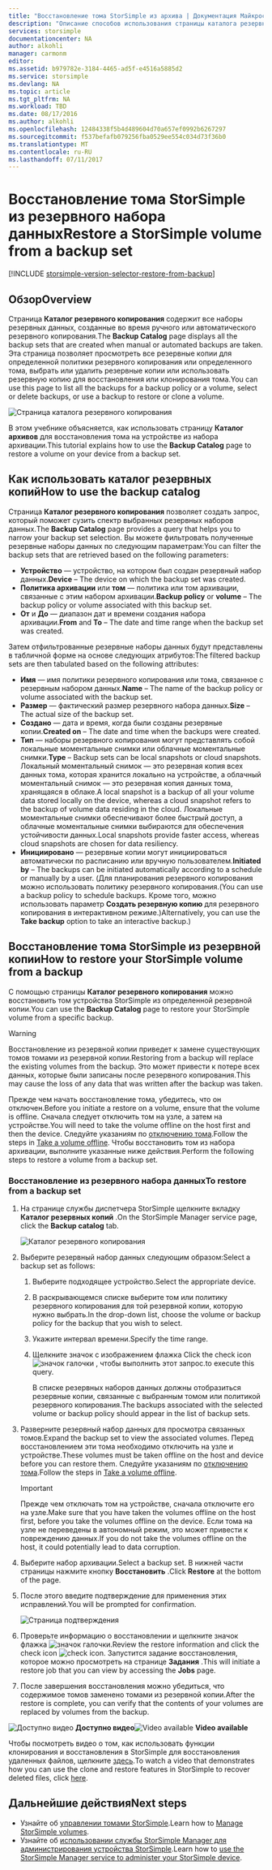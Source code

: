```yaml
---
title: "Восстановление тома StorSimple из архива | Документация Майкрософт"
description: "Описание способов использования страницы каталога резервного копирования службы диспетчера StorSimple для восстановления тома StorSimple из резервного набора данных."
services: storsimple
documentationcenter: NA
author: alkohli
manager: carmonm
editor: 
ms.assetid: b979782e-3184-4465-ad5f-e4516a5885d2
ms.service: storsimple
ms.devlang: NA
ms.topic: article
ms.tgt_pltfrm: NA
ms.workload: TBD
ms.date: 08/17/2016
ms.author: alkohli
ms.openlocfilehash: 12484338f5b4d489604d70a657ef0992b6267297
ms.sourcegitcommit: f537befafb079256fba0529ee554c034d73f36b0
ms.translationtype: MT
ms.contentlocale: ru-RU
ms.lasthandoff: 07/11/2017
---
```

# <a name="restore-a-storsimple-volume-from-a-backup-set"></a><span data-ttu-id="c546c-103">Восстановление тома StorSimple из резервного набора данных</span><span class="sxs-lookup"><span data-stu-id="c546c-103">Restore a StorSimple volume from a backup set</span></span>
[!INCLUDE [storsimple-version-selector-restore-from-backup](../../includes/storsimple-version-selector-restore-from-backup.md)]

## <a name="overview"></a><span data-ttu-id="c546c-104">Обзор</span><span class="sxs-lookup"><span data-stu-id="c546c-104">Overview</span></span>
<span data-ttu-id="c546c-105">Страница **Каталог резервного копирования** содержит все наборы резервных данных, созданные во время ручного или автоматического резервного копирования.</span><span class="sxs-lookup"><span data-stu-id="c546c-105">The **Backup Catalog** page displays all the backup sets that are created when manual or automated backups are taken.</span></span> <span data-ttu-id="c546c-106">Эта страница позволяет просмотреть все резервные копии для определенной политики резервного копирования или определенного тома, выбрать или удалить резервные копии или использовать резервную копию для восстановления или клонирования тома.</span><span class="sxs-lookup"><span data-stu-id="c546c-106">You can use this page to list all the backups for a backup policy or a volume, select or delete backups, or use a backup to restore or clone a volume.</span></span>

 ![Страница каталога резервного копирования](./media/storsimple-restore-from-backup-set/HCS_BackupCatalog.png)

<span data-ttu-id="c546c-108">В этом учебнике объясняется, как использовать страницу **Каталог архивов** для восстановления тома на устройстве из набора архивации.</span><span class="sxs-lookup"><span data-stu-id="c546c-108">This tutorial explains how to use the **Backup Catalog** page to restore a volume on your device from a backup set.</span></span>

## <a name="how-to-use-the-backup-catalog"></a><span data-ttu-id="c546c-109">Как использовать каталог резервных копий</span><span class="sxs-lookup"><span data-stu-id="c546c-109">How to use the backup catalog</span></span>
<span data-ttu-id="c546c-110">Страница **Каталог резервного копирования** позволяет создать запрос, который поможет сузить спектр выбранных резервных наборов данных.</span><span class="sxs-lookup"><span data-stu-id="c546c-110">The **Backup Catalog** page provides a query that helps you to narrow your backup set selection.</span></span> <span data-ttu-id="c546c-111">Вы можете фильтровать полученные резервные наборы данных по следующим параметрам:</span><span class="sxs-lookup"><span data-stu-id="c546c-111">You can filter the backup sets that are retrieved based on the following parameters:</span></span>

* <span data-ttu-id="c546c-112">**Устройство** — устройство, на котором был создан резервный набор данных.</span><span class="sxs-lookup"><span data-stu-id="c546c-112">**Device** – The device on which the backup set was created.</span></span>
* <span data-ttu-id="c546c-113">**Политика архивации** или **том** — политика или том архивации, связанные с этим набором архивации.</span><span class="sxs-lookup"><span data-stu-id="c546c-113">**Backup policy** or **volume** – The backup policy or volume associated with this backup set.</span></span>
* <span data-ttu-id="c546c-114">**От** и **До** — диапазон дат и времени создания набора архивации.</span><span class="sxs-lookup"><span data-stu-id="c546c-114">**From** and **To** – The date and time range when the backup set was created.</span></span>

<span data-ttu-id="c546c-115">Затем отфильтрованные резервные наборы данных будут представлены в табличной форме на основе следующих атрибутов:</span><span class="sxs-lookup"><span data-stu-id="c546c-115">The filtered backup sets are then tabulated based on the following attributes:</span></span>

* <span data-ttu-id="c546c-116">**Имя** — имя политики резервного копирования или тома, связанное с резервным набором данных.</span><span class="sxs-lookup"><span data-stu-id="c546c-116">**Name** – The name of the backup policy or volume associated with the backup set.</span></span>
* <span data-ttu-id="c546c-117">**Размер** — фактический размер резервного набора данных.</span><span class="sxs-lookup"><span data-stu-id="c546c-117">**Size** – The actual size of the backup set.</span></span>
* <span data-ttu-id="c546c-118">**Создано** — дата и время, когда были созданы резервные копии.</span><span class="sxs-lookup"><span data-stu-id="c546c-118">**Created on** – The date and time when the backups were created.</span></span> 
* <span data-ttu-id="c546c-119">**Тип** — наборы резервного копирования могут представлять собой локальные моментальные снимки или облачные моментальные снимки.</span><span class="sxs-lookup"><span data-stu-id="c546c-119">**Type** – Backup sets can be local snapshots or cloud snapshots.</span></span> <span data-ttu-id="c546c-120">Локальный моментальный снимок — это резервная копия всех данных тома, которая хранится локально на устройстве, а облачный моментальный снимок — это резервная копия данных тома, хранящаяся в облаке.</span><span class="sxs-lookup"><span data-stu-id="c546c-120">A local snapshot is a backup of all your volume data stored locally on the device, whereas a cloud snapshot refers to the backup of volume data residing in the cloud.</span></span> <span data-ttu-id="c546c-121">Локальные моментальные снимки обеспечивают более быстрый доступ, а облачные моментальные снимки выбираются для обеспечения устойчивости данных.</span><span class="sxs-lookup"><span data-stu-id="c546c-121">Local snapshots provide faster access, whereas cloud snapshots are chosen for data resiliency.</span></span>
* <span data-ttu-id="c546c-122">**Инициировано** — резервные копии могут инициироваться автоматически по расписанию или вручную пользователем.</span><span class="sxs-lookup"><span data-stu-id="c546c-122">**Initiated by** – The backups can be initiated automatically according to a schedule or manually by a user.</span></span> <span data-ttu-id="c546c-123">(Для планирования резервного копирования можно использовать политику резервного копирования.</span><span class="sxs-lookup"><span data-stu-id="c546c-123">(You can use a backup policy to schedule backups.</span></span> <span data-ttu-id="c546c-124">Кроме того, можно использовать параметр **Создать резервную копию** для резервного копирования в интерактивном режиме.)</span><span class="sxs-lookup"><span data-stu-id="c546c-124">Alternatively, you can use the **Take backup** option to take an interactive backup.)</span></span>

## <a name="how-to-restore-your-storsimple-volume-from-a-backup"></a><span data-ttu-id="c546c-125">Восстановление тома StorSimple из резервной копии</span><span class="sxs-lookup"><span data-stu-id="c546c-125">How to restore your StorSimple volume from a backup</span></span>
<span data-ttu-id="c546c-126">С помощью страницы **Каталог резервного копирования** можно восстановить том устройства StorSimple из определенной резервной копии.</span><span class="sxs-lookup"><span data-stu-id="c546c-126">You can use the **Backup Catalog** page to restore your StorSimple volume from a specific backup.</span></span> 

> [!WARNING]
> <span data-ttu-id="c546c-127">Восстановление из резервной копии приведет к замене существующих томов томами из резервной копии.</span><span class="sxs-lookup"><span data-stu-id="c546c-127">Restoring from a backup will replace the existing volumes from the backup.</span></span> <span data-ttu-id="c546c-128">Это может привести к потере всех данных, которые были записаны после резервного копирования.</span><span class="sxs-lookup"><span data-stu-id="c546c-128">This may cause the loss of any data that was written after the backup was taken.</span></span>
> 
> 

<span data-ttu-id="c546c-129">Прежде чем начать восстановление тома, убедитесь, что он отключен.</span><span class="sxs-lookup"><span data-stu-id="c546c-129">Before you initiate a restore on a volume, ensure that the volume is offline.</span></span> <span data-ttu-id="c546c-130">Сначала следует отключить том на узле, а затем на устройстве.</span><span class="sxs-lookup"><span data-stu-id="c546c-130">You will need to take the volume offline on the host first and then the device.</span></span> <span data-ttu-id="c546c-131">Следуйте указаниям по [отключению тома](storsimple-manage-volumes.md#take-a-volume-offline).</span><span class="sxs-lookup"><span data-stu-id="c546c-131">Follow the steps in [Take a volume offline](storsimple-manage-volumes.md#take-a-volume-offline).</span></span> <span data-ttu-id="c546c-132">Чтобы восстановить том из набора архивации, выполните указанные ниже действия.</span><span class="sxs-lookup"><span data-stu-id="c546c-132">Perform the following steps to restore a volume from a backup set.</span></span>

### <a name="to-restore-from-a-backup-set"></a><span data-ttu-id="c546c-133">Восстановление из резервного набора данных</span><span class="sxs-lookup"><span data-stu-id="c546c-133">To restore from a backup set</span></span>
1. <span data-ttu-id="c546c-134">На странице службы диспетчера StorSimple щелкните вкладку **Каталог резервных копий** .</span><span class="sxs-lookup"><span data-stu-id="c546c-134">On the StorSimple Manager service page, click the **Backup catalog** tab.</span></span>
   
    ![Каталог резервного копирования](./media/storsimple-restore-from-backup-set/HCS_Restore.png)
2. <span data-ttu-id="c546c-136">Выберите резервный набор данных следующим образом:</span><span class="sxs-lookup"><span data-stu-id="c546c-136">Select a backup set as follows:</span></span>
   
   1. <span data-ttu-id="c546c-137">Выберите подходящее устройство.</span><span class="sxs-lookup"><span data-stu-id="c546c-137">Select the appropriate device.</span></span>
   2. <span data-ttu-id="c546c-138">В раскрывающемся списке выберите том или политику резервного копирования для той резервной копии, которую нужно выбрать.</span><span class="sxs-lookup"><span data-stu-id="c546c-138">In the drop-down list, choose the volume or backup policy for the backup that you wish to select.</span></span>
   3. <span data-ttu-id="c546c-139">Укажите интервал времени.</span><span class="sxs-lookup"><span data-stu-id="c546c-139">Specify the time range.</span></span>
   4. <span data-ttu-id="c546c-140">Щелкните значок с изображением флажка </span><span class="sxs-lookup"><span data-stu-id="c546c-140">Click the check icon</span></span> ![значок галочки](./media/storsimple-restore-from-backup-set/HCS_CheckIcon.png) <span data-ttu-id="c546c-142">, чтобы выполнить этот запрос.</span><span class="sxs-lookup"><span data-stu-id="c546c-142">to execute this query.</span></span>
      
      <span data-ttu-id="c546c-143">В списке резервных наборов данных должны отобразиться резервные копии, связанные с выбранным томом или политикой резервного копирования.</span><span class="sxs-lookup"><span data-stu-id="c546c-143">The backups associated with the selected volume or backup policy should appear in the list of backup sets.</span></span>
3. <span data-ttu-id="c546c-144">Разверните резервный набор данных для просмотра связанных томов.</span><span class="sxs-lookup"><span data-stu-id="c546c-144">Expand the backup set to view the associated volumes.</span></span> <span data-ttu-id="c546c-145">Перед восстановлением эти тома необходимо отключить на узле и устройстве.</span><span class="sxs-lookup"><span data-stu-id="c546c-145">These volumes must be taken offline on the host and device before you can restore them.</span></span> <span data-ttu-id="c546c-146">Следуйте указаниям по [отключению тома](storsimple-manage-volumes.md#take-a-volume-offline).</span><span class="sxs-lookup"><span data-stu-id="c546c-146">Follow the steps in [Take a volume offline](storsimple-manage-volumes.md#take-a-volume-offline).</span></span>
   
   > [!IMPORTANT]
   > <span data-ttu-id="c546c-147">Прежде чем отключать том на устройстве, сначала отключите его на узле.</span><span class="sxs-lookup"><span data-stu-id="c546c-147">Make sure that you have taken the volumes offline on the host first, before you take the volumes offline on the device.</span></span> <span data-ttu-id="c546c-148">Если тома на узле не переведены в автономный режим, это может привести к повреждению данных.</span><span class="sxs-lookup"><span data-stu-id="c546c-148">If you do not take the volumes offline on the host, it could potentially lead to data corruption.</span></span>
   > 
   > 
4. <span data-ttu-id="c546c-149">Выберите набор архивации.</span><span class="sxs-lookup"><span data-stu-id="c546c-149">Select a backup set.</span></span> <span data-ttu-id="c546c-150">В нижней части страницы нажмите кнопку **Восстановить** .</span><span class="sxs-lookup"><span data-stu-id="c546c-150">Click **Restore** at the bottom of the page.</span></span>
5. <span data-ttu-id="c546c-151">После этого введите подтверждение для применения этих исправлений.</span><span class="sxs-lookup"><span data-stu-id="c546c-151">You will be prompted for confirmation.</span></span> 
   
    ![Страница подтверждения](./media/storsimple-restore-from-backup-set/HCS_ConfirmRestore.png)
6. <span data-ttu-id="c546c-153">Проверьте информацию о восстановлении и щелкните значок флажка ![значок галочки](./media/storsimple-restore-from-backup-set/HCS_CheckIcon.png).</span><span class="sxs-lookup"><span data-stu-id="c546c-153">Review the restore information and click the check icon ![check icon](./media/storsimple-restore-from-backup-set/HCS_CheckIcon.png).</span></span> <span data-ttu-id="c546c-154">Запустится задание восстановления, которое можно просмотреть на странице **Задания** .</span><span class="sxs-lookup"><span data-stu-id="c546c-154">This will initiate a restore job that you can view by accessing the **Jobs** page.</span></span> 
7. <span data-ttu-id="c546c-155">После завершения восстановления можно убедиться, что содержимое томов заменено томами из резервной копии.</span><span class="sxs-lookup"><span data-stu-id="c546c-155">After the restore is complete, you can verify that the contents of your volumes are replaced by volumes from the backup.</span></span>

<span data-ttu-id="c546c-156">![Доступно видео](./media/storsimple-restore-from-backup-set/Video_icon.png) **Доступно видео**</span><span class="sxs-lookup"><span data-stu-id="c546c-156">![Video available](./media/storsimple-restore-from-backup-set/Video_icon.png) **Video available**</span></span>

<span data-ttu-id="c546c-157">Чтобы посмотреть видео о том, как использовать функции клонирования и восстановления в StorSimple для восстановления удаленных файлов, щелкните [здесь](https://azure.microsoft.com/documentation/videos/storsimple-recover-deleted-files-with-storsimple/).</span><span class="sxs-lookup"><span data-stu-id="c546c-157">To watch a video that demonstrates how you can use the clone and restore features in StorSimple to recover deleted files, click [here](https://azure.microsoft.com/documentation/videos/storsimple-recover-deleted-files-with-storsimple/).</span></span>

## <a name="next-steps"></a><span data-ttu-id="c546c-158">Дальнейшие действия</span><span class="sxs-lookup"><span data-stu-id="c546c-158">Next steps</span></span>
* <span data-ttu-id="c546c-159">Узнайте об [управлении томами StorSimple](storsimple-manage-volumes.md).</span><span class="sxs-lookup"><span data-stu-id="c546c-159">Learn how to [Manage StorSimple volumes](storsimple-manage-volumes.md).</span></span>
* <span data-ttu-id="c546c-160">Узнайте об [использовании службы StorSimple Manager для администрирования устройства StorSimple](storsimple-manager-service-administration.md).</span><span class="sxs-lookup"><span data-stu-id="c546c-160">Learn how to [use the StorSimple Manager service to administer your StorSimple device](storsimple-manager-service-administration.md).</span></span>


